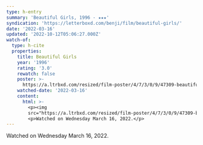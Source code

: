 ```yaml
---
type: h-entry
summary: 'Beautiful Girls, 1996 - ★★★'
syndication: 'https://letterboxd.com/benji/film/beautiful-girls/'
date: '2022-03-16'
updated: '2022-10-12T05:06:27.000Z'
watch-of:
  type: h-cite
  properties:
    title: Beautiful Girls
    year: '1996'
    rating: '3.0'
    rewatch: false
    poster: >-
      https://a.ltrbxd.com/resized/film-poster/4/7/3/0/9/47309-beautiful-girls-0-600-0-900-crop.jpg?v=593e812614
    watched-date: '2022-03-16'
    content:
      html: >-
        <p><img
        src="https://a.ltrbxd.com/resized/film-poster/4/7/3/0/9/47309-beautiful-girls-0-600-0-900-crop.jpg?v=593e812614"/></p>
        <p>Watched on Wednesday March 16, 2022.</p>
---
```

Watched on Wednesday March 16, 2022.
